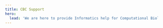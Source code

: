 ```yaml
---
title: CBC Support
hero:
  lead: 'We are here to provide Informatics help for Computational Biology Research at Brown.'
---
```

